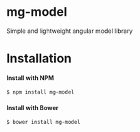 # mg-model
Simple and lightweight angular model library

# Installation

#### Install with NPM

```sh
$ npm install mg-model
```

#### Install with Bower
```sh
$ bower install mg-model
```